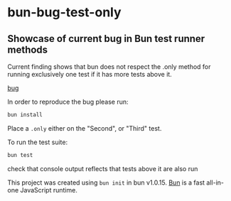 # bun-bug-test-only

## Showcase of current bug in Bun test runner methods

Current finding shows that bun does not respect the .only method for running exclusively one test if it has more tests above it.

[bug](https://media.giphy.com/media/v1.Y2lkPTc5MGI3NjExMmRhcXdmMzMwbWxlcXlweGhkZGNzaG5jb3gzeDliNHRkYXhuMnlodSZlcD12MV9pbnRlcm5hbF9naWZfYnlfaWQmY3Q9Zw/URK24fgsBEhwTYL2OD/giphy.gif)

In order to reproduce the bug please run:

```bash
bun install
```

Place a `.only` either on the "Second", or "Third" test.

To run the test suite:

```bash
bun test
```

check that console output reflects that tests above it are also run


This project was created using `bun init` in bun v1.0.15. [Bun](https://bun.sh) is a fast all-in-one JavaScript runtime.
